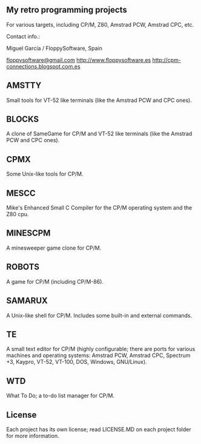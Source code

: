 My retro programming projects
-----------------------------

For various targets, including CP/M, Z80, Amstrad PCW, Amstrad CPC, etc.

Contact info.:

Miguel García / FloppySoftware, Spain

floppysoftware@gmail.com
http://www.floppysoftware.es
http://cpm-connections.blogspot.com.es


AMSTTY
------

Small tools for VT-52 like terminals (like the Amstrad PCW and CPC ones).


BLOCKS
------

A clone of SameGame for CP/M and VT-52 like terminals (like the Amstrad PCW and CPC ones).


CPMX
----

Some Unix-like tools for CP/M.


MESCC
-----

Mike's Enhanced Small C Compiler for the CP/M operating system and the Z80 cpu.


MINESCPM
--------

A minesweeper game clone for CP/M.


ROBOTS
------

A game for CP/M (including CP/M-86).


SAMARUX
-------

A Unix-like shell for CP/M. Includes some built-in and external commands.


TE
--

A small text editor for CP/M (highly configurable; there are ports for various machines and operating systems: Amstrad PCW, Amstrad CPC, Spectrum +3, Kaypro, VT-52, VT-100, DOS, Windows, GNU/Linux).


WTD
---

What To Do; a to-do list manager for CP/M.


License
-------

Each project has its own license; read LICENSE.MD on each project folder for more information.